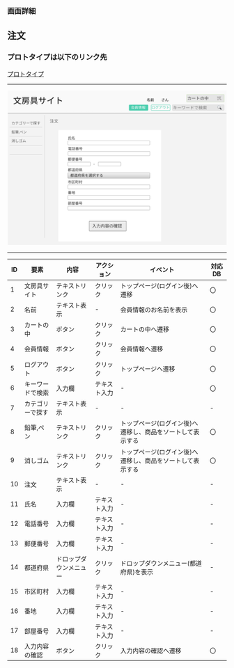 ### 画面詳細
## 注文
### プロトタイプは以下のリンク先
[プロトタイプ]()
*****
<img src="img/注文.png">

*****

| ID | 要素 | 内容 | アクション | イベント | 対応DB |
|-----|-----|------|------------|----------|-------|
|1    |文房具サイト|テキストリンク|クリック|トップページ(ログイン後)へ遷移|〇|
|2    |名前|テキスト表示|-|会員情報のお名前を表示|〇|
|3    |カートの中|ボタン|クリック|カートの中へ遷移|〇|
|4    |会員情報|ボタン|クリック|会員情報へ遷移|〇|
|5    |ログアウト|ボタン|クリック|トップページへ遷移|〇|
|6    |キーワードで検索|入力欄|テキスト入力|-|〇|
|7    |カテゴリーで探す|テキスト表示|-|-|-|
|8    |鉛筆,ペン|テキストリンク|クリック|トップページ(ログイン後)へ遷移し、商品をソートして表示する|〇|
|9    |消しゴム|テキストリンク|クリック|トップページ(ログイン後)へ遷移し、商品をソートして表示する|〇|
|10   |注文|テキスト表示|-|-|-|
|11   |氏名|入力欄|テキスト入力|-|-|
|12   |電話番号|入力欄|テキスト入力|-|-|
|13   |郵便番号|入力欄|テキスト入力|-|-|
|14   |都道府県|ドロップダウンメニュー|クリック|ドロップダウンメニュー(都道府県)を表示|-|
|15   |市区町村|入力欄|テキスト入力|-|-|
|16   |番地|入力欄|テキスト入力|-|-|
|17   |部屋番号|入力欄|テキスト入力|-|-|
|18   |入力内容の確認|ボタン|クリック|入力内容の確認へ遷移|〇|
